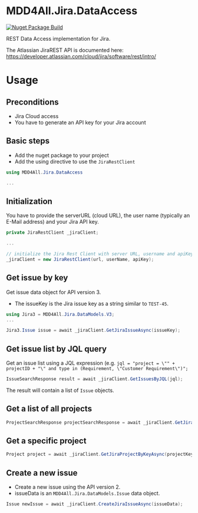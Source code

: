 # MDD4All.Jira.DataAccess

[![Nuget Package Build](https://github.com/oalt/MDD4All.Jira.DataAccess/actions/workflows/build.yml/badge.svg)](https://github.com/oalt/MDD4All.Jira.DataAccess/actions/workflows/build.yml)

REST Data Access implementation for Jira. 

The Atlassian JiraREST API is documented here: https://developer.atlassian.com/cloud/jira/software/rest/intro/

# Usage

## Preconditions
* Jira Cloud access
* You have to generate an API key for your Jira account

## Basic steps
* Add the nuget package to your project
* Add the using directive to use the ``JiraRestClient``
```C#
using MDD4All.Jira.DataAccess

...
```

## Initialization

You have to provide the serverURL (cloud URL), the user name (typically an E-Mail address) and your Jira API key.

```C#
private JiraRestClient _jiraClient;

...

// initialize the Jira Rest Client with server URL, username and apiKey
_jiraClient = new JiraRestClient(url, userName, apiKey);

``` 

## Get issue by key

Get issue data object for API version 3.

* The issueKey is the Jira issue key as a string similar to ``TEST-45``.
 
```C#
using Jira3 = MDD4All.Jira.DataModels.V3;
...

Jira3.Issue issue = await _jiraClient.GetJiraIssueAsync(issueKey);
```

## Get issue list by JQL query

Get an issue list using a JQL expression (e.g. ``jql = "project = \"" + projectID + "\" and type in (Requirement, \"Customer Requirement\")";``

```C#
IssueSearchResponse result = await _jiraClient.GetIssuesByJQL(jql);
```

The result will contain a list of ``Issue`` objects.

## Get a list of all projects

```C#
ProjectSearchResponse projectSearchResponse = await _jiraClient.GetJiraProjectsAsync();
```

## Get a specific project

```C#
Project project = await _jiraClient.GetJiraProjectByKeyAsync(projectKey);
```

## Create a new issue

* Create a new issue using the API version 2.
* issueData is an ``MDD4All.Jira.DataModels.Issue`` data object. 

```C#
Issue newIssue = await _jiraClient.CreateJiraIssueAsync(issueData);
```

